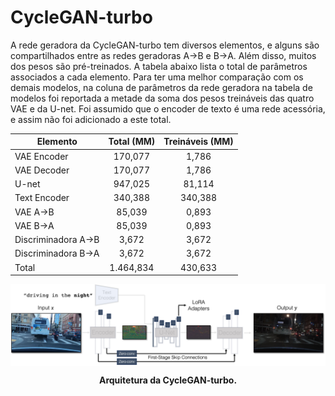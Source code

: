 # CycleGAN-turbo

A rede geradora da CycleGAN-turbo tem diversos elementos, e alguns são compartilhados entre as redes geradoras A→B e B→A. Além disso, muitos dos pesos são pré-treinados. A tabela abaixo lista o total de parâmetros associados a cada elemento. Para ter uma melhor comparação com os demais modelos, na coluna de parâmetros da rede geradora na tabela de modelos foi reportada a metade da soma dos pesos treináveis das quatro VAE e da U-net. Foi assumido que o encoder de texto é uma rede acessória, e assim não foi adicionado a este total.

| Elemento     |Total (MM)|Treináveis (MM) |
|-|:-:|:-:|
| VAE Encoder        |   170,077 |   1,786 |
| VAE Decoder        |   170,077 |   1,786 |
| U-net              |   947,025 |  81,114 |
| Text Encoder       |   340,388 | 340,388 |
| VAE A→B            |    85,039 |   0,893 |
| VAE B→A            |    85,039 |   0,893 |
| Discriminadora A→B |     3,672 |   3,672 |
| Discriminadora B→A |     3,672 |   3,672 |
| Total              | 1.464,834 | 430,633 |

<div>
  <p align="center">
    <img src='assets/CycleGAN-turbo.jpg' align="center" alt="CycleGAN turbo" width=800px>
  </p>
  <p align="center">
    <strong>Arquitetura da CycleGAN-turbo.</strong>
  </p>
</div>